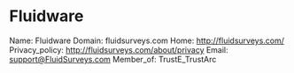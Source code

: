 
# Fluidware

Name: Fluidware
Domain: fluidsurveys.com
Home: http://fluidsurveys.com/
Privacy_policy: http://fluidsurveys.com/about/privacy
Email: support@FluidSurveys.com
Member_of: TrustE_TrustArc
